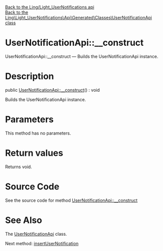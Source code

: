 [Back to the Ling/Light_UserNotifications api](https://github.com/lingtalfi/Light_UserNotifications/blob/master/doc/api/Ling/Light_UserNotifications.md)<br>
[Back to the Ling\Light_UserNotifications\Api\Generated\Classes\UserNotificationApi class](https://github.com/lingtalfi/Light_UserNotifications/blob/master/doc/api/Ling/Light_UserNotifications/Api/Generated/Classes/UserNotificationApi.md)


UserNotificationApi::__construct
================



UserNotificationApi::__construct — Builds the UserNotificationApi instance.




Description
================


public [UserNotificationApi::__construct](https://github.com/lingtalfi/Light_UserNotifications/blob/master/doc/api/Ling/Light_UserNotifications/Api/Generated/Classes/UserNotificationApi/__construct.md)() : void




Builds the UserNotificationApi instance.




Parameters
================

This method has no parameters.


Return values
================

Returns void.








Source Code
===========
See the source code for method [UserNotificationApi::__construct](https://github.com/lingtalfi/Light_UserNotifications/blob/master/Api/Generated/Classes/UserNotificationApi.php#L28-L32)


See Also
================

The [UserNotificationApi](https://github.com/lingtalfi/Light_UserNotifications/blob/master/doc/api/Ling/Light_UserNotifications/Api/Generated/Classes/UserNotificationApi.md) class.

Next method: [insertUserNotification](https://github.com/lingtalfi/Light_UserNotifications/blob/master/doc/api/Ling/Light_UserNotifications/Api/Generated/Classes/UserNotificationApi/insertUserNotification.md)<br>

